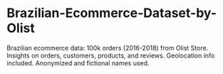 # Brazilian-Ecommerce-Dataset-by-Olist
Brazilian ecommerce data: 100k orders (2016-2018) from Olist Store. Insights on orders, customers, products, and reviews. Geolocation info included. Anonymized and fictional names used.
